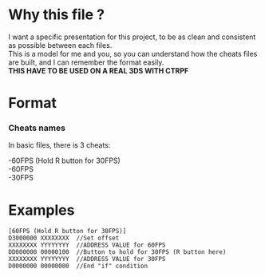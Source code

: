 # Why this file ?
I want a specific presentation for this project, to be as clean and consistent as possible between each files.<br>
This is a model for me and you, so you can understand how the cheats files are built, and I can remember the format easily.<br>
**THIS HAVE TO BE USED ON A REAL 3DS WITH CTRPF**

# Format
### Cheats names
In basic files, there is 3 cheats:<br>

-60FPS (Hold R button for 30FPS)<br>
-60FPS<br>
-30FPS<br>



# Examples
```
[60FPS (Hold R button for 30FPS)]
D3000000 XXXXXXXX  //Set offset
XXXXXXXX YYYYYYYY  //ADDRESS VALUE for 60FPS
DD000000 00000100  //Button to hold for 30FPS (R button here)
XXXXXXXX YYYYYYYY  //ADDRESS VALUE for 30FPS
D0000000 00000000  //End "if" condition
```

